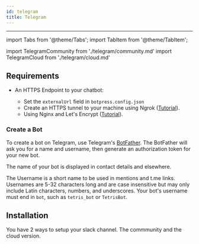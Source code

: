 ```yaml
---
id: telegram
title: Telegram
---
```


---

import Tabs from '@theme/Tabs';
import TabItem from '@theme/TabItem';

import TelegramCommunity from './telegram/community.md'
import TelegramCloud from './telegram/cloud.md'

## Requirements

- An HTTPS Endpoint to your chatbot:

  - Set the `externalUrl` field in `botpress.config.json`
  - Create an HTTPS tunnel to your machine using Ngrok ([Tutorial](https://api.slack.com/tutorials/tunneling-with-ngrok)).
  - Using Nginx and Let's Encrypt ([Tutorial](https://www.digitalocean.com/community/tutorials/how-to-secure-nginx-with-let-s-encrypt-on-ubuntu-16-04)).

### Create a Bot

To create a bot on Telegram, use Telegram's [BotFather](https://t.me/botfather). The BotFather will ask you for a name and username, then generate an authorization token for your new bot.

The name of your bot is displayed in contact details and elsewhere.

The Username is a short name to be used in mentions and t.me links. Usernames are 5-32 characters long and are case insensitive but may only include Latin characters, numbers, and underscores. Your bot's username must end in `bot`, such as `tetris_bot` or `TetrisBot`.

## Installation

You have 2 ways to setup your slack channel. The commmunity and the cloud version.

  <Tabs>
  <TabItem value="community" label="Community" default>
  <TelegramCommunity/>
  </TabItem>
  <TabItem value="cloud" label="Cloud">
  <TelegramCloud/>
  </TabItem>
  </Tabs>
